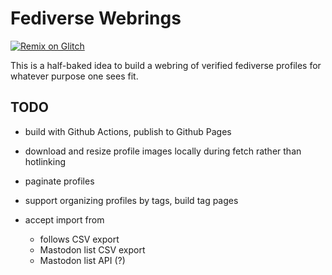 # Fediverse Webrings

[![Remix on Glitch](https://cdn.glitch.com/2703baf2-b643-4da7-ab91-7ee2a2d00b5b%2Fremix-button.svg)](https://glitch.com/edit/#!/import/github/lmorchard/fediverse-webrings)

This is a half-baked idea to build a webring of verified fediverse profiles for whatever purpose one sees fit.

## TODO

- build with Github Actions, publish to Github Pages

- download and resize profile images locally during fetch rather than hotlinking

- paginate profiles

- support organizing profiles by tags, build tag pages

- accept import from
  - follows CSV export
  - Mastodon list CSV export
  - Mastodon list API (?)
